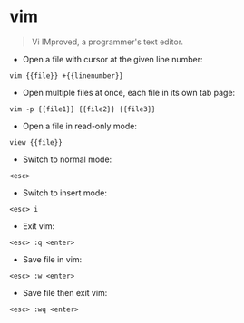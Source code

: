 # vim

> Vi IMproved, a programmer's text editor.

- Open a file with cursor at the given line number:

`vim {{file}} +{{linenumber}}`

- Open multiple files at once, each file in its own tab page:

`vim -p {{file1}} {{file2}} {{file3}}`

- Open a file in read-only mode:

`view {{file}}`

- Switch to normal mode:

`<esc>`

- Switch to insert mode:

`<esc> i`

- Exit vim:

`<esc> :q <enter>`

- Save file in vim:

`<esc> :w <enter>`

- Save file then exit vim:

`<esc> :wq <enter>`

